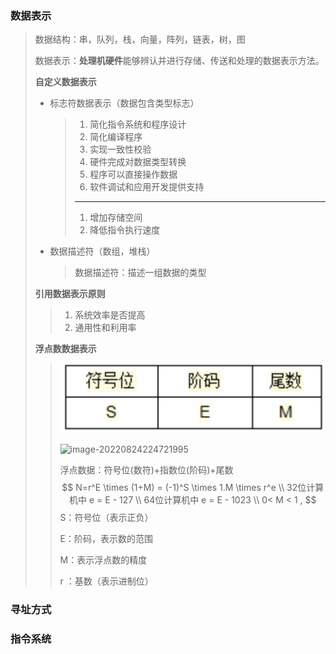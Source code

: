 ### 数据表示

> 数据结构：串，队列，栈，向量，阵列，链表，树，图
>
> 数据表示：**处理机硬件**能够辨认并进行存储、传送和处理的数据表示方法。
>
> **自定义数据表示**
>
> - 标志符数据表示（数据包含类型标志）
>
>   > 1. 简化指令系统和程序设计
>   > 2. 简化编译程序
>   > 3. 实现一致性校验
>   > 4. 硬件完成对数据类型转换
>   > 5. 程序可以直接操作数据
>   > 6. 软件调试和应用开发提供支持
>   >
>   > ---
>   >
>   > 1. 增加存储空间
>   > 2. 降低指令执行速度
>
> - 数据描述符（数组，堆栈）
>
>   > 数据描述符：描述一组数据的类型
>
> **引用数据表示原则**
>
> > 1. 系统效率是否提高
> > 2. 通用性和利用率
>
> **浮点数数据表示**
>
> > ![image-20220824223345731](img/image-20220824223345731.png) 
> >
> > ![image-20220824224721995](/Users/miaomiaole/Code/computer-system-structure/计算机系统结构/2.数据表示&寻址方式&指令系统/image-20220824224721995.png) 
> >
> > 浮点数据：符号位(数符)+指数位(阶码)+尾数
> > $$
> > N=r^E \times (1+M) = (-1)^S \times 1.M \times r^e \\
> >   32位计算机中 e = E - 127 \\
> >   64位计算机中 e = E - 1023 \\
> >   0< M < 1 ,
> > $$
> > S：符号位（表示正负）
> >
> > E：阶码，表示数的范围
> >
> > M：表示浮点数的精度
> >
> > r ：基数（表示进制位）
> >
> > 

### 寻址方式

### 指令系统